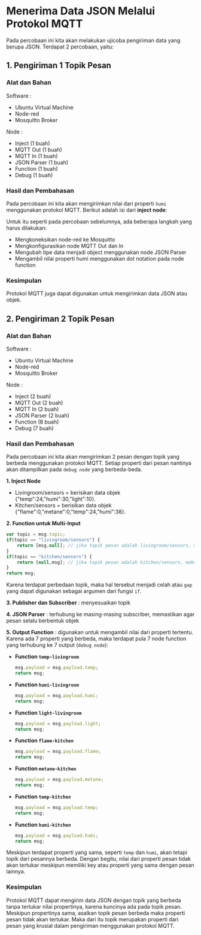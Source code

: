 # Menerima Data JSON Melalui Protokol MQTT
Pada percobaan ini kita akan melakukan ujicoba pengiriman data yang berupa JSON. Terdapat 2 percobaan, yaitu:

## 1. Pengiriman 1 Topik Pesan
### Alat dan Bahan

Software :

- Ubuntu Virtual Machine
- Node-red
- Mosquitto Broker

Node :
- Inject (1 buah)
- MQTT Out (1 buah)
- MQTT In (1 buah)
- JSON Parser (1 buah)
- Function (1 buah)
- Debug (1 buah)


### Hasil dan Pembahasan
Pada percobaan ini kita akan mengirimkan nilai dari properti `humi` menggunakan protokol MQTT. Berikut adalah isi dari **inject node**:

Untuk itu seperti pada percobaan sebelumnya, ada beberapa langkah yang harus dilakukan:
- Mengkoneksikan node-red ke Mosquitto
- Mengkonfigurasikan node MQTT Out dan In
- Mengubah tipe data menjadi object menggunakan node JSON Parser
- Mengambil nilai properti humi menggunakan dot notation pada node function

### Kesimpulan
Protokol MQTT juga dapat digunakan untuk mengirimkan data JSON atau objek.

## 2. Pengiriman 2 Topik Pesan
### Alat dan Bahan

Software :

- Ubuntu Virtual Machine
- Node-red
- Mosquitto Broker

Node :
- Inject (2 buah)
- MQTT Out (2 buah)
- MQTT In (2 buah)
- JSON Parser (2 buah)
- Function (8 buah)
- Debug (7 buah)

### Hasil dan Pembahasan
Pada percobaan ini kita akan mengirimkan 2 pesan dengan topik yang berbeda menggunakan protokol MQTT. Setiap properti dari pesan nantinya akan ditampilkan pada `debug node` yang berbeda-beda.

**1. Inject Node**
- Livingroom/sensors = berisikan data objek {"temp":24,"humi":30,"light":10}.
- Kitchen/sensors = berisikan data objek {"flame":0,"metane":0,"temp":24,"humi":38}.

**2. Function untuk Multi-Input**
```javascript
var topic = msg.topic;
if(topic == "livingroom/sensors") {
    return [msg,null]; // jika topik pesan adalah livingroom/sensors, maka teruskan pesan ke output pertama
}
if(topic == "kitchen/sensors") {
    return [null,msg]; // jika topik pesan adalah kitchen/sensors, maka teruskan pesan ke output kedua
}
return msg;
```
Karena terdapat perbedaan topik, maka hal tersebut menjadi celah atau `gap` yang dapat digunakan sebagai argumen dari fungsi `if`.

**3. Publisher dan Subscriber** : menyesuaikan topik

**4. JSON Parser** : terhubung ke masing-masing subscriber, memastikan agar pesan selalu berbentuk objek

**5. Output Function** : digunakan untuk mengambil nilai dari properti tertentu. Karena ada 7 properti yang berbeda, maka terdapat pula 7 node function yang terhubung ke 7 output (`debug node`):
- **Function `temp-livingroom`**
  
  ```javascript
  msg.payload = msg.payload.temp; 
  return msg;
  ```
- **Function `humi-livingroom`**
  
  ```javascript
  msg.payload = msg.payload.humi; 
  return msg;
  ```
- **Function `light-livingroom`**
  
  ```javascript
  msg.payload = msg.payload.light; 
  return msg;
  ```
- **Function `flame-kitchen`**
  
  ```javascript
  msg.payload = msg.payload.flame; 
  return msg;
  ```
- **Function `metane-kitchen`**
  
  ```javascript
  msg.payload = msg.payload.metane; 
  return msg;
  ```
- **Function `temp-kitchen`**
  
  ```javascript
  msg.payload = msg.payload.temp; 
  return msg;
  ```
- **Function `humi-kitchen`**
  
  ```javascript
  msg.payload = msg.payload.humi; 
  return msg;
  ```

Meskipun terdapat properti yang sama, seperti `temp` dan `humi`, akan tetapi topik dari pesannya berbeda. Dengan begitu, nilai dari properti pesan tidak akan tertukar meskipun memiliki key atau properti yang sama dengan pesan lainnya.

### Kesimpulan
Protokol MQTT dapat mengirim data JSON dengan topik yang berbeda tanpa tertukar nilai propertinya, karena kuncinya ada pada topik pesan. Meskipun propertinya sama, asalkan topik pesan berbeda maka properti pesan tidak akan tertukar. Maka dari itu topik merupakan properti dari pesan yang krusial dalam pengiriman menggunakan protokol MQTT.
